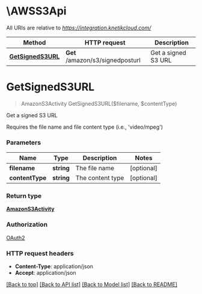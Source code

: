 # \AWSS3Api

All URIs are relative to *https://integration.knetikcloud.com/*

Method | HTTP request | Description
------------- | ------------- | -------------
[**GetSignedS3URL**](AWSS3Api.md#GetSignedS3URL) | **Get** /amazon/s3/signedposturl | Get a signed S3 URL


# **GetSignedS3URL**
> AmazonS3Activity GetSignedS3URL($filename, $contentType)

Get a signed S3 URL

Requires the file name and file content type (i.e., 'video/mpeg')


### Parameters

Name | Type | Description  | Notes
------------- | ------------- | ------------- | -------------
 **filename** | **string**| The file name | [optional] 
 **contentType** | **string**| The content type | [optional] 

### Return type

[**AmazonS3Activity**](AmazonS3Activity.md)

### Authorization

[OAuth2](../README.md#OAuth2)

### HTTP request headers

 - **Content-Type**: application/json
 - **Accept**: application/json

[[Back to top]](#) [[Back to API list]](../README.md#documentation-for-api-endpoints) [[Back to Model list]](../README.md#documentation-for-models) [[Back to README]](../README.md)


